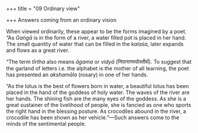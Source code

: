 +++
title = "09 Ordinary view"

+++
Answers coming from an ordinary vision

When viewed ordinarily, these appear to be the forms imagined by a poet. “As *Gaṅgā* is in the form of a river, a water filled pot is placed in her hand. The small quantity of water that can be filled in the *kalaśa*, later expands and flows as a great river.

“The term *tīrtha* also means *āgama* or *vidyā* \(निपानागमयोस्तीर्थं\). To suggest that the garland of letters i.e. the alphabet is the mother of all learning, the poet has presented an *akshamāla* \(rosary\) in one of her hands.

		
“As the lotus is the best of flowers born in water, a beautiful lotus has been placed in the hand of the goddess of holy water. The waves of the river are her hands. The shining fish are the many eyes of the goddess. As she is a great sustainer of the livelihood of people, she is fancied as one who sports the right hand in the blessing posture. As crocodiles abound in the river, a crocodile has been shown as her vehicle.”—Such answers come to the minds of the sentimental people.

